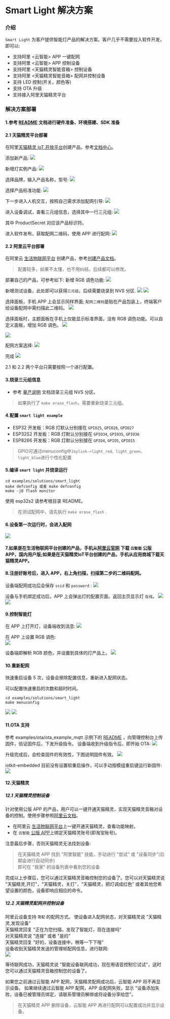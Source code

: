 # Smart Light 解决方案

### 介绍
`Smart Light` 为客户提供智能灯产品的解决方案。客户几乎不需要投入软件开发，即可以:  
- 支持阿里 <云智能> APP 一键配网
- 支持阿里 <云智能> APP 控制设备
- 支持阿里 <天猫精灵智能音箱> 控制设备
- 支持阿里 <天猫精灵智能音箱> 配网并控制设备
- 支持 LED 控制(开关，颜色等)
- 支持 OTA 升级
- 支持接入阿里天猫精灵平台

### 解决方案部署
#### 1.参考 [README](../../README.md) 文档进行硬件准备、环境搭建、SDK 准备

#### 2.1 天猫精灵平台部署
在阿里[天猫精灵 IoT 开放平台](https://iot.aligenie.com/)创建产品，参考[文档中心](https://www.aligenie.com/doc/357554?spm=a2140w.13129968.0.0.375d643bSuDL93)。

添加新产品:
![](_static/p22.png)

新增灯实例产品:
![](_static/p23.png)

选择品牌，输入产品名称，型号:
![](_static/p24.png)

选择产品标准功能:
![](_static/p25.png)

下一步进入人机交互，按照自己需求添加配网引导:
![](_static/p26.png)

进入设备调试，查看三元组信息，选择其中一行三元组:
![](_static/p27.png)

其中 ProductSecret 对应该产品标识符。

进入软件发布，获取配网二维码，使用 APP 进行配网:
![](_static/p28.png)

#### 2.2 阿里云平台部署
在阿里云 [生活物联网平台](https://living.aliyun.com/#/) 创建产品，参考[创建产品文档](https://living.aliyun.com/doc#readygo.html)。
> 配置较多，如果不太懂，也不用纠结，后续都可以修改。

部署自己的产品，可参考如下:
新增 RGB 调色功能:
![](_static/p1.png)

新增测试设备，此处即可以获得`三元组`，后续需要烧录到 NVS 分区.
![](_static/p2.png)
![](_static/p3.png)

选择面板，手机 APP 上会显示同样界面; `配网二维码`是贴在产品包装上，终端客户给设备配网中需扫描此二维码。
![](_static/p4.png)

选择面板时，主题面板在手机上仅能显示标准界面，没有 RGB 调色功能。可以自定义面板，增加 RGB 调色。
![](_static/p5.png)

![](_static/p6.png)

配网方案选择:
![](_static/p7.png)

完成
![](_static/p8.png)

2.1 和 2.2 两个平台只需要按照一个进行配置。

#### 3.烧录三元组信息

- 参考 [量产说明](../../config/mass_mfg/README.md) 文档烧录三元组 NVS 分区。

> 如果执行了 `make erase_flash`，需要重新烧录三元组。

#### 4.配置 `smart light example`

- ESP32 开发板：RGB 灯默认分别接在 `GPIO25`, `GPIO26`, `GPIO27` 
- ESP32S2 开发板：RGB 灯默认分别接在 `GPIO34`, `GPIO35`, `GPIO36` 
- ESP8266 开发板：RGB 灯默认分别接在 `GPIO4`, `GPIO5`, `GPIO15` 

>GPIO可通过menuconfig中`Joylink->light_red、light_green、light_blue`进行个性化配置

#### 5.编译 `smart light` 并烧录运行

```
cd examples/solutions/smart_light
make defconfig 或者 make defconfig
make -j8 flash monitor
```
使用 esp32s2 请参考根目录 README。

> 在测试配网中，请先执行 `make erase_flash` .

#### 6.设备第一次运行时，会进入配网

![](_static/p9.png)

#### 7.如果是在生活物联网平台创建的产品，手机从[阿里云官网](https://living.aliyun.com/doc#muti-app.html) 下载 `云智能` 公版 APP，国内用户版;如果是在天猫精灵IoT平台创建的产品，手机从应用商城下载天猫精灵APP。

#### 8.注册好账号后，进入 APP，右上角扫描，扫描第二步的二维码配网。

设备端配网成功后会保存 `ssid` 和 `password` :
![](_static/p10.png)

设备与手机绑定成功后，APP 上会弹出灯的配置页面。返回主页显示灯 `在线`。
![](_static/p11.png)
![](_static/p12.png)

#### 9.控制智能灯

在 APP 上打开灯，设备端收到消息:
![](_static/p13.png)

在 APP 上设置 RGB 调色:  
![](_static/p14.png)

设备端即解析 RGB 颜色，并设置到具体的灯产品上。
![](_static/p15.png)

#### 10.重新配网

快速重启设备 5 次，设备会擦除配置信息，重新进入配网状态。

可以配置快速重启的次数和超时时间。
```
cd examples/solutions/smart_light
make menuconfig
```
![](_static/p20.png)
![](_static/p21.png)

#### 11.OTA 支持

参考 examples/ota/ota_example_mqtt 示例下的 [README](../../ota/ota_example_mqtt/README.md) ，向管理控制台上传固件，验证固件后，下发升级指令。
设备端收到升级指令后，即开始 OTA:
![](_static/p16.png)

升级完成后，会检查固件的有效性，下图说明固件有效。
![](_static/p17.png)

iotkit-embedded 目前没有设置软重启操作，可以手动按模组重启键运行新固件:
![](_static/p18.png)

#### 12.天猫精灵

##### 12.1 天猫精灵控制设备

针对使用公版 APP 的产品，用户可以一键开通天猫精灵，实现天猫精灵音箱对设备的控制。使用步骤参照[阿里云文档](https://living.aliyun.com/doc#TmallGenie.html)。
- 在阿里云 [生活物联网平台](https://living.aliyun.com/#/)上一键开通天猫精灵，查看功能映射。
- 在 `云智能` [公版 APP]((https://living.aliyun.com/doc#muti-app.html))上绑定天猫精灵账号(即淘宝账号)。 

注意最后步骤，否则天猫精灵无法找到设备:
> 在天猫精灵 APP 找到 "阿里智能" 技能，手动进行 "尝试" 或 "设备同步"(后期会进行自动同步)  
> 即可在 "我家" 的设备列表中看到您的设备

完成以上步骤后，您可以通过天猫精灵音箱控制您的设备了。您可以对天猫精灵说 "天猫精灵,开灯"，"天猫精灵，关灯"，"天猫精灵，把灯调成红色" 或者其他您希望设置的颜色，设备即响应相应的命令。

##### 12.2 天猫精灵配网并控制设备

阿里云设备支持 `零配` 的配网方式。 
使设备进入配网状态，对天猫精灵说 "天猫精灵,发现设备"  
天猫精灵回复 "正在为您扫描，发现了智能灯，现在连接吗"  
对天猫精灵说 "连接" 或者 "是的"  
天猫精灵回复 "好的，设备连接中，稍等一下下哦"  
设备收到天猫精灵发送的管理帧配网信息，进行联网:  
![](_static/p19.png)

等待联网成功，天猫精灵说 "智能设备联网成功，现在用语音控制它试试"，这时您可以通过天猫精灵音箱控制您的设备了。

如果您之前通过云智能 APP 配网，天猫精灵配网成功后，云智能 APP 将不再显示设备。 如果继续通过云智能 APP 配网，APP 会配网失败，显示 "设备添加失败，设备已被管理员绑定，请联系管理员解绑或将设备分享给您"。
> 在天猫精灵 APP 删除设备，云智能 APP 再进行配网可以配置成功并显示设备。
